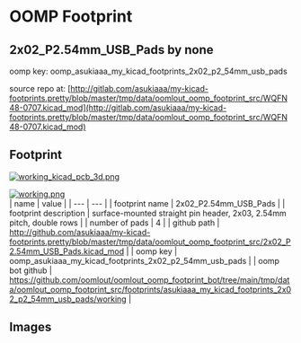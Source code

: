 # OOMP Footprint  
## 2x02_P2.54mm_USB_Pads  by none  
  
oomp key: oomp_asukiaaa_my_kicad_footprints_2x02_p2_54mm_usb_pads  
  
source repo at: [http://gitlab.com/asukiaaa/my-kicad-footprints.pretty/blob/master/tmp/data/oomlout_oomp_footprint_src/WQFN48-0707.kicad_mod](http://gitlab.com/asukiaaa/my-kicad-footprints.pretty/blob/master/tmp/data/oomlout_oomp_footprint_src/WQFN48-0707.kicad_mod)  
## Footprint  
  
[![working_kicad_pcb_3d.png](working_kicad_pcb_3d_600.png)](working_kicad_pcb_3d.png)  
  
[![working.png](working_600.png)](working.png)  
| name | value | 
| --- | --- | 
| footprint name | 2x02_P2.54mm_USB_Pads | 
| footprint description | surface-mounted straight pin header, 2x03, 2.54mm pitch, double rows | 
| number of pads | 4 | 
| github path | http://github.com/asukiaaa/my-kicad-footprints.pretty/blob/master/tmp/data/oomlout_oomp_footprint_src/2x02_P2.54mm_USB_Pads.kicad_mod | 
| oomp key | oomp_asukiaaa_my_kicad_footprints_2x02_p2_54mm_usb_pads | 
| oomp bot github | https://github.com/oomlout/oomlout_oomp_footprint_bot/tree/main/tmp/data/oomlout_oomp_footprint_src/footprints/asukiaaa_my_kicad_footprints_2x02_p2_54mm_usb_pads/working | 
## Images  
